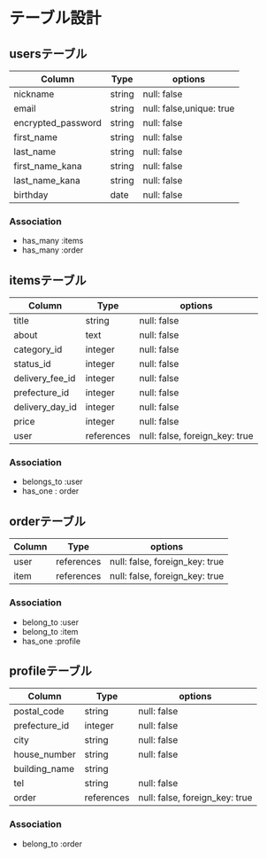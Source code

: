 # テーブル設計

## usersテーブル

| Column             | Type   | options                  |
|--------------------| -------|------------------------- |
| nickname           | string | null: false              |
| email              | string | null: false,unique: true |
| encrypted_password | string | null: false              |
| first_name         | string | null: false              |
| last_name          | string | null: false              |
| first_name_kana    | string | null: false              |
| last_name_kana     | string | null: false              |
| birthday           | date   | null: false              |

### Association
- has_many :items
- has_many :order

## itemsテーブル

| Column           | Type          | options                        |
| ---------------- | ------------- | ------------------------------ |
| title            | string        | null: false                    |
| about            | text          | null: false                    |
| category_id      | integer       | null: false                    |
| status_id        | integer       | null: false                    |
| delivery_fee_id  | integer       | null: false                    |
| prefecture_id    | integer       | null: false                    |
| delivery_day_id  | integer       | null: false                    |
| price            | integer       | null: false                    |
| user             | references    | null: false, foreign_key: true |

### Association
- belongs_to :user
- has_one : order

## orderテーブル

| Column    | Type          | options                        |
| --------- | ------------- | ------------------------------ |
| user      | references    | null: false, foreign_key: true |
| item      | references    | null: false, foreign_key: true |

### Association
- belong_to :user
- belong_to :item
- has_one :profile

## profileテーブル
| Column           | Type          | options                        |
| ---------------- | ------------- | ------------------------------ |
| postal_code      | string        | null: false                    |
| prefecture_id    | integer       | null: false                    |
| city             | string        | null: false                    |
| house_number     | string        | null: false                    |
| building_name    | string        |                                |
| tel              | string        | null: false                    |
| order            | references    | null: false, foreign_key: true |

### Association
- belong_to :order
